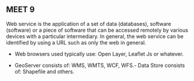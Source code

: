 ## MEET 9 ##

Web service is the application of a set of data (databases), software (software) or a piece of software that can be accessed remotely by various devices with a particular intermediary. In general, the web service can be identified by using a URL such as only the web in general.

- Web browsers used typically use: Open Layer, Leaflet Js or whatever.

- GeoServer consists of: WMS, WMTS, WCF, WFS.- Data Store consists of: Shapefile and others.
